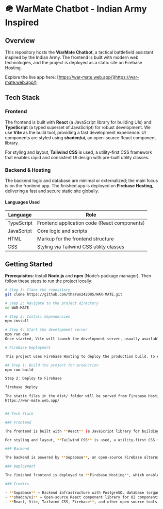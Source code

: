 # 🪖 WarMate Chatbot - Indian Army Inspired

## Overview

This repository hosts the **WarMate Chatbot**, a tactical battlefield assistant inspired by the Indian Army. The frontend is built with modern web technologies, and the project is deployed as a static site on Firebase Hosting. 

Explore the live app here: [https://war-mate.web.app/](https://war-mate.web.app/)

## Tech Stack

### Frontend

The frontend is built with **React** (a JavaScript library for building UIs) and **TypeScript** (a typed superset of JavaScript) for robust development. We use **Vite** as the build tool, providing a fast development experience. UI components are styled using **shadcn/ui**, an open-source React component library.

For styling and layout, **Tailwind CSS** is used, a utility-first CSS framework that enables rapid and consistent UI design with pre-built utility classes.

### Backend & Hosting

The backend logic and database are minimal or externalized; the main focus is on the frontend app. The finished app is deployed on **Firebase Hosting**, delivering a fast and secure static site globally.

#### Languages Used

| Language   | Role                                         |
|------------|----------------------------------------------|
| TypeScript | Frontend application code (React components) |
| JavaScript | Core logic and scripts                        |
| HTML       | Markup for the frontend structure            |
| CSS        | Styling via Tailwind CSS utility classes     |

## Getting Started

**Prerequisites:** Install **Node.js** and **npm** (Node’s package manager). Then follow these steps to run the project locally:

```bash
# Step 1: Clone the repository
git clone https://github.com/tharun242005/WAR-MATE.git

# Step 2: Navigate to the project directory
cd WAR-MATE

# Step 3: Install dependencies
npm install

# Step 4: Start the development server
npm run dev
Once started, Vite will launch the development server, usually available at http://localhost:5173.

# Firebase Deployment

This project uses Firebase Hosting to deploy the production build. To deploy the app:

## Step 1: Build the project for production
npm run build

Step 2: Deploy to Firebase

firebase deploy

The static files in the dist/ folder will be served from Firebase Hosting at:
https://war-mate.web.app/


## Tech Stack

### Frontend

The frontend is built with **React** (a JavaScript library for building UIs) and **TypeScript** (a typed superset of JavaScript) for robust development. We use **Vite** as the build tool, providing a fast development experience. UI components are styled using **shadcn/ui**, an open-source React component library.

For styling and layout, **Tailwind CSS** is used, a utility-first CSS framework that enables rapid and consistent UI design with pre-built utility classes.

### Backend

The backend is powered by **Supabase**, an open-source Firebase alternative providing a dedicated **PostgreSQL** database. This setup allows full SQL access and management via Supabase’s SQL editor. The database schema includes tables like `chat_messages`, and relationships are visualized in **er.png**. The Supabase project is managed under the organization `tharun242005`.

### Deployment

The finished frontend is deployed to **Firebase Hosting**, which enables fast, SSL-secured, global delivery of static sites with a simple command (e.g., `firebase deploy`).

### Credits

- **Supabase** – Backend infrastructure with PostgreSQL database (organization: `tharun242005`).
- **shadcn/ui** – Open-source React component library for UI components.
- **React, Vite, Tailwind CSS, Firebase**, and other open-source tools – Used extensively for frontend development and deployment.
